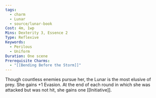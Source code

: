 ```yaml
---
tags:
  - charm
  - Lunar
  - source/lunar-book
Cost: 4m, 1wp
Mins: Dexterity 3, Essence 2
Type: Reflexive
Keywords:
  - Perilous
  - Uniform
Duration: One scene
Prerequisite Charms:
  - "[[Bending Before the Storm]]"
---
```

Though countless enemies pursue her, the Lunar is the most elusive of prey. She gains +1 Evasion. At the end of each round in which she was attacked but was not hit, she gains one [[Initiative]].